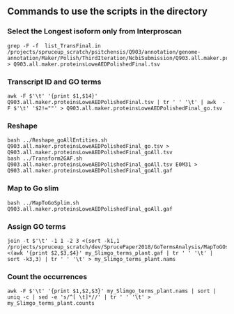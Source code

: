 ## Commands to use the scripts in the directory

### Select the Longest isoform only from Interproscan
```
grep -F -f  list_TransFinal.in /projects/spruceup_scratch/psitchensis/Q903/annotation/genome-annotation/Maker/Polish/ThirdIteration/NcbiSubmission/Q903.all.maker.proteinsLoweAEDPolished.rename.tsv > Q903.all.maker.proteinsLoweAEDPolishedFinal.tsv
```

### Transcript ID and GO terms
```
awk -F $'\t' '{print $1,$14}' Q903.all.maker.proteinsLoweAEDPolishedFinal.tsv | tr ' ' '\t' | awk  -F $'\t' '$2!=""' > Q903.all.maker.proteinsLoweAEDPolishedFinal_go.tsv
```

### Reshape
```
bash ../Reshape_goAllEntities.sh Q903.all.maker.proteinsLoweAEDPolishedFinal_go.tsv > Q903.all.maker.proteinsLoweAEDPolishedFinal_goAll.tsv
bash ../Transform2GAF.sh Q903.all.maker.proteinsLoweAEDPolishedFinal_goAll.tsv E0M31 > Q903.all.maker.proteinsLoweAEDPolishedFinal_goAll.gaf
```

### Map to Go slim
```
bash ../MapToGoSplim.sh Q903.all.maker.proteinsLoweAEDPolishedFinal_goAll.gaf
```

### Assign GO terms
```
join -t $'\t' -1 1 -2 3 <(sort -k1,1 /projects/spruceup_scratch/dev/SprucePaper2018/GoTermsAnalysis/MapToGOslim/Dependencies/goslim_plant.nams) <(awk '{print $2,$3,$4}' my_Slimgo_terms_plant.gaf | tr ' ' '\t' | sort -k3,3) | tr ' ' '\t' > my_Slimgo_terms_plant.nams
```

### Count the occurrences
```
awk -F $'\t' '{print $1,$2,$3}' my_Slimgo_terms_plant.nams | sort | uniq -c | sed -e 's/^[ \t]*//' | tr ' ' '\t' > my_Slimgo_terms_plant.counts
````

